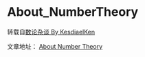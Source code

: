 # About_NumberTheory

转载自[数论杂谈 By KesdiaelKen](https://www.luogu.org/blog/Kesdiael3/shu-lun-za-tan)

文章地址： [About Number Theory](https://the-affiliated-high-school-of-scnu.github.io/About_NumberTheory/math)
